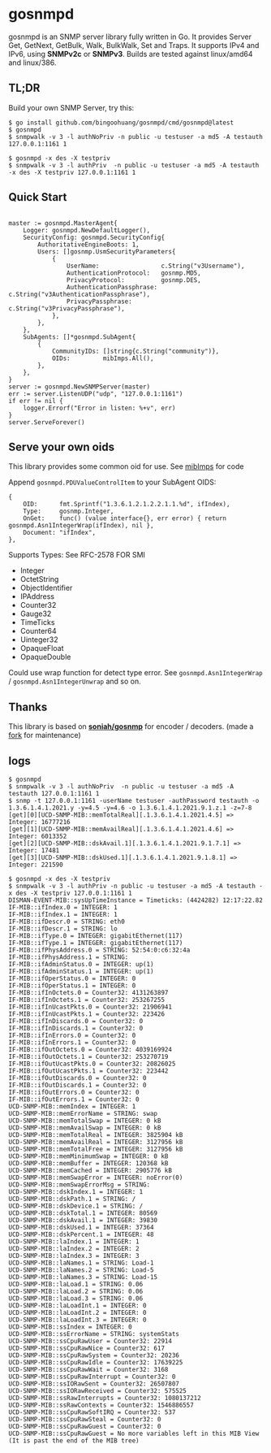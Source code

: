 # gosnmpd

gosnmpd is an SNMP server library fully written in Go. It provides Server Get, GetNext, GetBulk, Walk, BulkWalk, Set and
Traps. It supports IPv4 and IPv6, using __SNMPv2c__ or __SNMPv3__. Builds are tested against linux/amd64 and linux/386.

## TL;DR

Build your own SNMP Server, try this:

```shell
$ go install github.com/bingoohuang/gosnmpd/cmd/gosnmpd@latest
$ gosnmpd
$ snmpwalk -v 3 -l authNoPriv -n public -u testuser -a md5 -A testauth 127.0.0.1:1161 1
```

```shell
$ gosnmpd -x des -X testpriv
$ snmpwalk -v 3 -l authPriv  -n public -u testuser -a md5 -A testauth -x des -X testpriv 127.0.0.1:1161 1
```

## Quick Start

```golang

master := gosnmpd.MasterAgent{
    Logger: gosnmpd.NewDefaultLogger(),
    SecurityConfig: gosnmpd.SecurityConfig{
        AuthoritativeEngineBoots: 1,
        Users: []gosnmp.UsmSecurityParameters{
            {
                UserName:                 c.String("v3Username"),
                AuthenticationProtocol:   gosnmp.MD5,
                PrivacyProtocol:          gosnmp.DES,
                AuthenticationPassphrase: c.String("v3AuthenticationPassphrase"),
                PrivacyPassphrase:        c.String("v3PrivacyPassphrase"),
            },
        },
    },
    SubAgents: []*gosnmpd.SubAgent{
        {
            CommunityIDs: []string{c.String("community")},
            OIDs:         mibImps.All(),
        },
    },
}
server := gosnmpd.NewSNMPServer(master)
err := server.ListenUDP("udp", "127.0.0.1:1161")
if err != nil {
    logger.Errorf("Error in listen: %+v", err)
}
server.ServeForever()
```

## Serve your own oids

This library provides some common oid for use. See [mibImps](https://github.com/bingoohuang/gosnmpd/tree/master/mibImps)
for code

Append `gosnmpd.PDUValueControlItem` to your SubAgent OIDS:

```golang
{
    OID:      fmt.Sprintf("1.3.6.1.2.1.2.2.1.1.%d", ifIndex),
    Type:     gosnmp.Integer,
    OnGet:    func() (value interface{}, err error) { return gosnmpd.Asn1IntegerWrap(ifIndex), nil },
    Document: "ifIndex",
},
```

Supports Types:  See RFC-2578 FOR SMI
- Integer
- OctetString
- ObjectIdentifier
- IPAddress
- Counter32
- Gauge32
- TimeTicks
- Counter64
- Uinteger32
- OpaqueFloat
- OpaqueDouble

Could use wrap function for detect type error. See `gosnmpd.Asn1IntegerWrap` / `gosnmpd.Asn1IntegerUnwrap` and so on.

## Thanks

This library is based on **[soniah/gosnmp](https://github.com/soniah/gosnmp)** for encoder / decoders. (made a [fork](https://github.com/slayercat/gosnmp) for maintenance)

## logs

```log
$ gosnmpd
$ snmpwalk -v 3 -l authNoPriv  -n public -u testuser -a md5 -A testauth 127.0.0.1:1161 1
$ snmp -t 127.0.0.1:1161 -userName testuser -authPassword testauth -o 1.3.6.1.4.1.2021.y -y=4.5 -y=4.6 -o 1.3.6.1.4.1.2021.9.1.z.1 -z=7-8
[get][0][UCD-SNMP-MIB::memTotalReal][.1.3.6.1.4.1.2021.4.5] => Integer: 16777216
[get][1][UCD-SNMP-MIB::memAvailReal][.1.3.6.1.4.1.2021.4.6] => Integer: 6013352
[get][2][UCD-SNMP-MIB::dskAvail.1][.1.3.6.1.4.1.2021.9.1.7.1] => Integer: 17481
[get][3][UCD-SNMP-MIB::dskUsed.1][.1.3.6.1.4.1.2021.9.1.8.1] => Integer: 221590
```

```log
$ gosnmpd -x des -X testpriv
$ snmpwalk -v 3 -l authPriv -n public -u testuser -a md5 -A testauth -x des -X testpriv 127.0.0.1:1161 1
DISMAN-EVENT-MIB::sysUpTimeInstance = Timeticks: (4424282) 12:17:22.82
IF-MIB::ifIndex.0 = INTEGER: 1
IF-MIB::ifIndex.1 = INTEGER: 1
IF-MIB::ifDescr.0 = STRING: eth0
IF-MIB::ifDescr.1 = STRING: lo
IF-MIB::ifType.0 = INTEGER: gigabitEthernet(117)
IF-MIB::ifType.1 = INTEGER: gigabitEthernet(117)
IF-MIB::ifPhysAddress.0 = STRING: 52:54:0:c6:32:4a
IF-MIB::ifPhysAddress.1 = STRING:
IF-MIB::ifAdminStatus.0 = INTEGER: up(1)
IF-MIB::ifAdminStatus.1 = INTEGER: up(1)
IF-MIB::ifOperStatus.0 = INTEGER: 0
IF-MIB::ifOperStatus.1 = INTEGER: 0
IF-MIB::ifInOctets.0 = Counter32: 4131263897
IF-MIB::ifInOctets.1 = Counter32: 253267255
IF-MIB::ifInUcastPkts.0 = Counter32: 21906941
IF-MIB::ifInUcastPkts.1 = Counter32: 223426
IF-MIB::ifInDiscards.0 = Counter32: 0
IF-MIB::ifInDiscards.1 = Counter32: 0
IF-MIB::ifInErrors.0 = Counter32: 0
IF-MIB::ifInErrors.1 = Counter32: 0
IF-MIB::ifOutOctets.0 = Counter32: 4039169924
IF-MIB::ifOutOctets.1 = Counter32: 253270719
IF-MIB::ifOutUcastPkts.0 = Counter32: 20826025
IF-MIB::ifOutUcastPkts.1 = Counter32: 223442
IF-MIB::ifOutDiscards.0 = Counter32: 0
IF-MIB::ifOutDiscards.1 = Counter32: 0
IF-MIB::ifOutErrors.0 = Counter32: 0
IF-MIB::ifOutErrors.1 = Counter32: 0
UCD-SNMP-MIB::memIndex = INTEGER: 1
UCD-SNMP-MIB::memErrorName = STRING: swap
UCD-SNMP-MIB::memTotalSwap = INTEGER: 0 kB
UCD-SNMP-MIB::memAvailSwap = INTEGER: 0 kB
UCD-SNMP-MIB::memTotalReal = INTEGER: 3825904 kB
UCD-SNMP-MIB::memAvailReal = INTEGER: 3127956 kB
UCD-SNMP-MIB::memTotalFree = INTEGER: 3127956 kB
UCD-SNMP-MIB::memMinimumSwap = INTEGER: 0 kB
UCD-SNMP-MIB::memBuffer = INTEGER: 120368 kB
UCD-SNMP-MIB::memCached = INTEGER: 2905776 kB
UCD-SNMP-MIB::memSwapError = INTEGER: noError(0)
UCD-SNMP-MIB::memSwapErrorMsg = STRING:
UCD-SNMP-MIB::dskIndex.1 = INTEGER: 1
UCD-SNMP-MIB::dskPath.1 = STRING: /
UCD-SNMP-MIB::dskDevice.1 = STRING: /
UCD-SNMP-MIB::dskTotal.1 = INTEGER: 80569
UCD-SNMP-MIB::dskAvail.1 = INTEGER: 39830
UCD-SNMP-MIB::dskUsed.1 = INTEGER: 37364
UCD-SNMP-MIB::dskPercent.1 = INTEGER: 48
UCD-SNMP-MIB::laIndex.1 = INTEGER: 1
UCD-SNMP-MIB::laIndex.2 = INTEGER: 2
UCD-SNMP-MIB::laIndex.3 = INTEGER: 3
UCD-SNMP-MIB::laNames.1 = STRING: Load-1
UCD-SNMP-MIB::laNames.2 = STRING: Load-5
UCD-SNMP-MIB::laNames.3 = STRING: Load-15
UCD-SNMP-MIB::laLoad.1 = STRING: 0.06
UCD-SNMP-MIB::laLoad.2 = STRING: 0.06
UCD-SNMP-MIB::laLoad.3 = STRING: 0.06
UCD-SNMP-MIB::laLoadInt.1 = INTEGER: 0
UCD-SNMP-MIB::laLoadInt.2 = INTEGER: 0
UCD-SNMP-MIB::laLoadInt.3 = INTEGER: 0
UCD-SNMP-MIB::ssIndex = INTEGER: 0
UCD-SNMP-MIB::ssErrorName = STRING: systemStats
UCD-SNMP-MIB::ssCpuRawUser = Counter32: 22914
UCD-SNMP-MIB::ssCpuRawNice = Counter32: 617
UCD-SNMP-MIB::ssCpuRawSystem = Counter32: 20236
UCD-SNMP-MIB::ssCpuRawIdle = Counter32: 17639225
UCD-SNMP-MIB::ssCpuRawWait = Counter32: 3168
UCD-SNMP-MIB::ssCpuRawInterrupt = Counter32: 0
UCD-SNMP-MIB::ssIORawSent = Counter32: 26507807
UCD-SNMP-MIB::ssIORawReceived = Counter32: 575525
UCD-SNMP-MIB::ssRawInterrupts = Counter32: 1080137212
UCD-SNMP-MIB::ssRawContexts = Counter32: 1546886557
UCD-SNMP-MIB::ssCpuRawSoftIRQ = Counter32: 537
UCD-SNMP-MIB::ssCpuRawSteal = Counter32: 0
UCD-SNMP-MIB::ssCpuRawGuest = Counter32: 0
UCD-SNMP-MIB::ssCpuRawGuest = No more variables left in this MIB View (It is past the end of the MIB tree)
```
